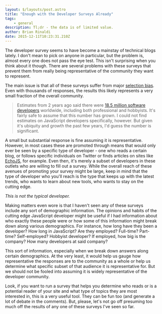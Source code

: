 ```yaml
---
layout: $/layouts/post.astro
title: "Enough with the Developer Surveys Already"
tags:
    - general
description: Tl;dr - the data is of limited value.
author: Brian Rinaldi
date: 2015-12-11T10:23:31.210Z
---
```


The developer survey seems to have become a mainstay of technical blogs lately. I don't mean to pick on anyone in particular, but the problem is, almost every one does not pass the eye test. This isn't surprising when you think about it though. There are several problems with these surveys that prevent them from really being representative of the community they want to represent.

The main issue is that all of these surveys suffer from major [selection bias](https://en.wikipedia.org/wiki/Selection_bias). Even with thousands of responses, the results this likely represents a very small fraction of the overall community.

> Estimates from 2 years ago said there were [18.5 million software developers](http://www.techrepublic.com/blog/european-technology/there-are-185-million-software-developers-in-the-world-but-which-country-has-the-most/) worldwide, including both professional and hobbyists. It's fairly safe to assume that this number has grown. I could not find estimates on JavaScript developers specifically, however. But given it's ubiquity and growth the past few years, I'd guess the number is significant.

A small but substantial response is fine assuming it is representative. However, in most cases these are promoted through means that would only ever be seen by a specific type of developer - one who reads a certain blog, or follows specific individuals on Twitter or finds articles on sites like [EchoJS](http://www.echojs.com/), for example. Even then, it's merely a subset of developers in these outlets who are willing to fill out a survey. While the overall reach of these avenues of promoting your survey might be large, keep in mind that the type of developer who you'll reach is the type that keeps up with the latest trends, who wants to learn about new tools, who wants to stay on the cutting edge.

*This is not the typical developer.*

Making matters even wore is that I haven't seen any of these surveys include any sort of demographic information. The opinions and habits of the cutting edge JavaScript developer might be useful if I had information about who exactly these people were or how some of this information might break down along various demographics. For instance, how long have they been a developer? How long in JavaScript? Are they employed? Full-time? Part-time? Self-employed? Hobbyist developer? If employed, how big is the company? How many developers at said company?

This sort of information, especially when we break down answers along certain demographics. At the very least, it would help us gauge how representative the responses are to the community as a whole or help us determine what specific subset of that audience it is representative for. But we should not be fooled into assuming it is widely representative of the developer community.

Look, if you want to run a survey that helps you determine who reads or is a potential reader of your site and what type of topics they are most interested in, this is a very useful tool. They can be fun too (and generate a lot of debate in the comments). But, please, let's not go off presuming too much off the results of any one of these surveys I've seen so far.
